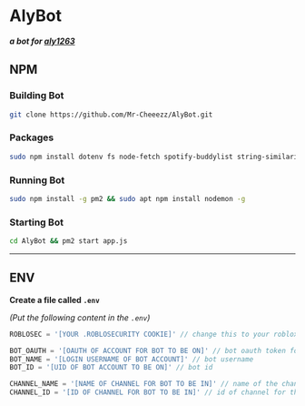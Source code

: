 # **AlyBot**
***a bot for [aly1263](https://twitch.tv/aly1263)***

[//]: <> (TODO: Make a install guide.)

## **NPM**


### Building Bot

```bash
git clone https://github.com/Mr-Cheeezz/AlyBot.git
```

### Packages

```bash
sudo npm install dotenv fs node-fetch spotify-buddylist string-similarity tmi.js ws
```

### Running Bot

```bash
sudo npm install -g pm2 && sudo apt npm install nodemon -g
```

### Starting Bot

```bash
cd AlyBot && pm2 start app.js
```

***

## **ENV**

**Create a file called `.env`** 

*(Put the following content in the `.env`)*

```javascript
ROBLOSEC = '[YOUR .ROBLOSECURITY COOKIE]' // change this to your roblox cookie

BOT_OAUTH = '[OAUTH OF ACCOUNT FOR BOT TO BE ON]' // bot oauth token for performing actions
BOT_NAME = '[LOGIN USERNAME OF BOT ACCOUNT]' // bot username
BOT_ID = '[UID OF BOT ACCOUNT TO BE ON]' // bot id

CHANNEL_NAME = '[NAME OF CHANNEL FOR BOT TO BE IN]' // name of the channel for the bot to be in
CHANNEL_ID = '[ID OF CHANNEL FOR BOT TO BE IN]' // id of channel for the bot to be in
```